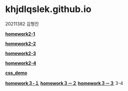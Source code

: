 # khjdlqslek.github.io
20211382 김형진

[**homework2-1**](https://khjdlqslek.github.io/homework2-1.html)

[**homework2-2**](https://khjdlqslek.github.io/homework2-2.html)

[**homework2-3**](https://khjdlqslek.github.io/homework2-3.html)

[**homework2-4**](https://khjdlqslek.github.io/homework2-4.html)

[**css_demo**](https://khjdlqslek.github.io/css_demo.html)

[**homework３-１**](homework3-3.jpg)
[**homework３－２**](homework3-3.jpg)
[**homework３－３**](https://khjdlqslek.github.io/homework.3-3jpg)
3-4
